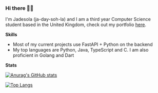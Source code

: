 ### Hi there 👋🏾


I'm Jadesola (ja-day-soh-la) and I am a third year Computer Science student based in the United Kingdom, check out my portfolio [here](https://jadesolabejide.dev/portfolio/#/).

**Skills**


- Most of my current projects use FastAPI + Python on the backend
- My top languages are Python, Java, TypeScript and C. I am also proficient in Golang and Dart

**Stats**


[![Anurag's GitHub stats](https://github-readme-stats.vercel.app/api?username=jade-bejide&count_private=true)](https://github.com/anuraghazra/github-readme-stats)

[![Top Langs](https://github-readme-stats.vercel.app/api/top-langs/?username=jade-bejide)](https://github.com/anuraghazra/github-readme-stats)

